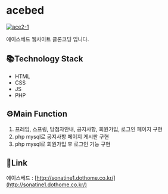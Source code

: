 # acebed
<a href="https://ibb.co/TLgY8BT"><img src="https://i.ibb.co/GT5n2vJ/ace2-1.png" alt="ace2-1" border="0"></a>

에이스베드 웹사이트 클론코딩 입니다.

 ## 📚Technology Stack
* HTML
* CSS
* JS
* PHP

## ⚙Main Function
1. 프레임, 스프링, 당첨자안내, 공지사항, 회원가입, 로그인 페이지 구현
2. php mysql로 공지사항 페이지 게시판 구현
3. php mysql로 회원가입 후 로그인 기능 구현 

## 🔗Link
에이스베드 : [http://sonatine1.dothome.co.kr/](http://sonatine1.dothome.co.kr/)
